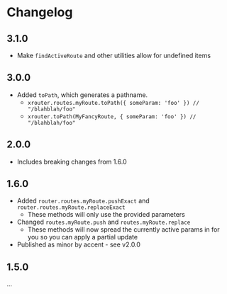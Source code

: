 # Changelog


## 3.1.0

- Make `findActiveRoute` and other utilities allow for undefined items
  
## 3.0.0

- Added `toPath`, which generates a pathname.
  - `xrouter.routes.myRoute.toPath({ someParam: 'foo' }) // "/blahblah/foo"`
  - `xrouter.toPath(MyFancyRoute, { someParam: 'foo' }) // "/blahblah/foo"`

## 2.0.0

- Includes breaking changes from 1.6.0 

## 1.6.0

- Added `router.routes.myRoute.pushExact` and `router.routes.myRoute.replaceExact`
  - These methods will only use the provided parameters
- Changed `routes.myRoute.push` and `routes.myRoute.replace`
  - These methods will now spread the currently active params in for you so you can apply a partial update
- Published as minor by accent - see v2.0.0

## 1.5.0

...